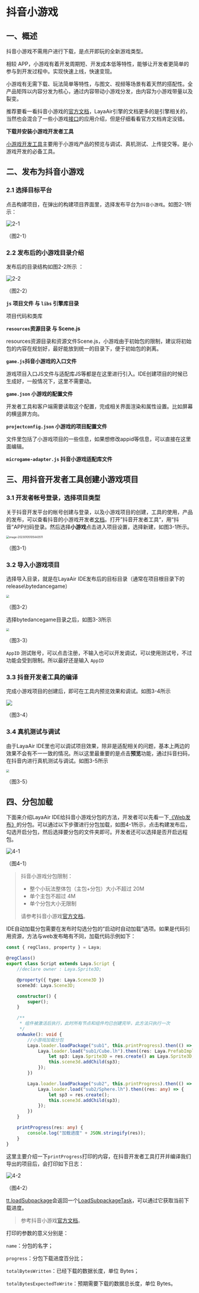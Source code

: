 # 抖音小游戏



## 一、概述

抖音小游戏不需用户进行下载，是点开即玩的全新游戏类型。

相较 APP，小游戏有着开发周期短、开发成本低等特性，能够让开发者更简单的参与到开发过程中。实现快速上线，快速变现。

小游戏有无需下载、玩法简单等特性，与图文、视频等场景有着天然的搭配性。全产品矩阵以内容分发为核心，通过内容带动小游戏分发，由内容为小游戏带量以及裂变。

推荐要看一看抖音小游戏的[官方文档](https://developer.open-douyin.com/docs/resource/zh-CN/mini-game/guide/minigame/introduction/)，LayaAir引擎的文档更多的是引擎相关的，当然也会混合了一些小游戏[接口](https://developer.open-douyin.com/docs/resource/zh-CN/mini-game/develop/api/overview)的应用介绍，但是仔细看看官方文档肯定没错。

**下载并安装小游戏开发者工具**

[小游戏开发工具](https://developer.open-douyin.com/docs/resource/zh-CN/mini-game/develop/developer-instrument/developer-instrument-update-and-download)主要用于小游戏产品的预览与调试、真机测试、上传提交等。是小游戏开发的必备工具。



## 二、发布为抖音小游戏



### 2.1 选择目标平台

点击构建项目，在弹出的构建项目界面里，选择发布平台为`抖音小游戏`。如图2-1所示：

![2-1](img/2-1.png)

（图2-1）



### 2.2 发布后的小游戏目录介绍

发布后的目录结构如图2-2所示 ：

![2-2](img/2-2.png)

（图2-2）

**`js` 项目文件 与 `libs` 引擎库目录**

项目代码和类库

**`resources`资源目录 与 Scene.js**

resources资源目录和资源文件Scene.js，小游戏由于初始包的限制，建议将初始包的内容在规划好，最好能放到统一的目录下，便于初始包的剥离。

**`game.js`抖音小游戏的入口文件**

游戏项目入口JS文件与适配库JS等都是在这里进行引入。IDE创建项目的时候已生成好，一般情况下，这里不需要动。

**`game.json` 小游戏的配置文件**

开发者工具和客户端需要读取这个配置，完成相关界面渲染和属性设置。比如屏幕的横竖屏方向。

**`projectconfig.json` 小游戏的项目配置文件**

文件里包括了小游戏项目的一些信息，如果想修改appid等信息，可以直接在这里面编辑。

**`microgame-adapter.js` 抖音小游戏适配库文件**



## 三、用抖音开发者工具创建小游戏项目



### 3.1 开发者帐号登录，选择项目类型

关于抖音开发平台的帐号创建与登录，以及小游戏项目的创建，工具的使用，产品的发布，可以查看抖音的小游戏开发者[文档](https://developer.open-douyin.com/docs/resource/zh-CN/mini-game/guide/minigame/sign)。打开”抖音开发者工具“，用“抖音”APP扫码登录。然后选择**小游戏**点击进入项目设置，选择新建，如图3-1所示。

<img src="img/3-1.png" alt="image-20230105105443511" style="zoom:50%;" /> 

（图3-1）

### 3.2 导入小游戏项目

选择导入目录，就是在LayaAir IDE发布后的目标目录（通常在项目根目录下的release\bytedancegame）

<img src="img/3-2.png" style="zoom:50%;" /> 

（图3-2）

选择bytedancegame目录之后，如图3-3所示

<img src="img/3-3.png" style="zoom:50%;" /> 

（图3-3）

`AppID` 测试账号，可以点击注册，不输入也可以开发调试，可以使用测试号，不过功能会受到限制。所以最好还是输入 `AppID`

### 3.3 抖音开发者工具的编译

完成小游戏项目的创建后，即可在工具内预览效果和调试。如图3-4所示

![](img/3-4.png)

（图3-4）

### 3.4 真机测试与调试

由于LayaAir IDE里也可以调试项目效果，除非是适配相关的问题，基本上两边的效果不会有不一一致的情况。所以这里最重要的是点击**预览**功能，通过抖音扫码，在抖音内进行真机测试与调试。如图3-5所示

<img src="img/3-5.png" style="zoom:50%;" /> 

（图3-5）

## 四、分包加载

下面来介绍LayaAir IDE给抖音小游戏分包的方法，开发者可以先看一下[《Web发布》](../../web/readme.md)的分包。可以通过以下步骤进行分包加载，如图4-1所示，点击构建发布后，勾选开启分包，然后选择要分包的文件夹即可。开发者还可以选择是否开启远程包。

![4-1](img/4-1.png)

（图4-1）

> 抖音小游戏分包限制：
>
> - 整个小玩法整体包（主包+分包）大小不超过 20M
> - 单个主包不超过 4M
> - 单个分包大小无限制
>
> 请参考抖音小游戏[官方文档](https://developer.open-douyin.com/docs/resource/zh-CN/interaction/develop/framework/subpackages/introduction/)。

IDE自动加载分包需要在发布时勾选分包的“启动时自动加载”选项。如果是代码引用资源，方法与web发布略有不同，加载代码示例如下：

```typescript
const { regClass, property } = Laya;

@regClass()
export class Script extends Laya.Script {
    //declare owner : Laya.Sprite3D;

    @property({ type: Laya.Scene3D })
    scene3d: Laya.Scene3D;

    constructor() {
        super();
    }

    /**
     * 组件被激活后执行，此时所有节点和组件均已创建完毕，此方法只执行一次
     */
    onAwake(): void {
        //小游戏加载分包
        Laya.loader.loadPackage("sub1", this.printProgress).then(() => {
            Laya.loader.load("sub1/Cube.lh").then((res: Laya.PrefabImpl) => {
                let sp3: Laya.Sprite3D = res.create() as Laya.Sprite3D;
                this.scene3d.addChild(sp3);
            });
        })

        Laya.loader.loadPackage("sub2", this.printProgress).then(() => {
            Laya.loader.load("sub2/Sphere.lh").then((res: any) => {
                let sp3 = res.create();
                this.scene3d.addChild(sp3);
            });
        })
    }

    printProgress(res: any) {
        console.log("加载进度" + JSON.stringify(res));
    }
}
```

这里主要介绍一下`printProgress`打印的内容，在抖音开发者工具打开并编译我们导出的项目后，会打印如下日志：

![4-2](img/4-2.png)

（图4-2）

[tt.loadSubpackage](https://developer.open-douyin.com/docs/resource/zh-CN/interaction/develop/api/loadSubpackage/tt-loadSubpackage)会返回一个[LoadSubpackageTask](https://developer.open-douyin.com/docs/resource/zh-CN/interaction/develop/api/loadSubpackage/LoadSubpackageTask)，可以通过它获取当前下载进度。

> 参考抖音小游戏[官方文档](https://developer.open-douyin.com/docs/resource/zh-CN/interaction/develop/framework/subpackages/basic)。

打印的参数的意义分别是：

`name`：分包的名字；

`progress`：分包下载进度百分比；

`totalBytesWritten`：已经下载的数据长度，单位 Bytes；

`totalBytesExpectedToWrite`：预期需要下载的数据总长度，单位 Bytes。